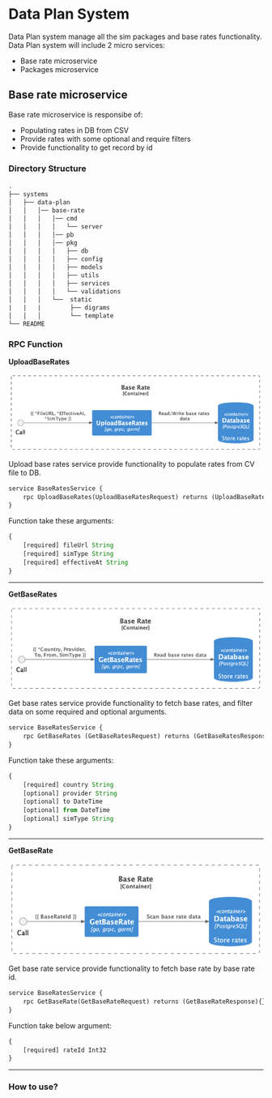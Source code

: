 # Data Plan System

Data Plan system manage all the sim packages and base rates functionality. Data Plan system will include 2 micro services:

- Base rate microservice
- Packages microservice

## Base rate microservice

Base rate microservice is responsibe of:

- Populating rates in DB from CSV
- Provide rates with some optional and require filters
- Provide functionality to get record by id
  
### Directory Structure

    .
    ├── systems
    │   ├── data-plan
    │   │   │── base-rate
    │   │   │   │── cmd
    │   │   │   │   └── server
    │   │   │   │── pb
    │   │   │   │── pkg
    │   │   │   │   ├── db
    │   │   │   │   ├── config
    │   │   │   │   ├── models
    │   │   │   │   ├── utils
    │   │   │   │   ├── services
    │   │   │   │   └── validations
    │   │   │   └──  static
    |   |   |        ├── digrams
    │   │   │        └── template
    └── README

### RPC Function

**UploadBaseRates**

<img src="https://raw.githubusercontent.com/ukama/ukama/upload-rates/systems/data-plan/static/digrams/UploadBaseRates.png" alt="J" width="500"/>

Upload base rates service provide functionality to populate rates from CV file to DB.

```proto
service BaseRatesService {
    rpc UploadBaseRates(UploadBaseRatesRequest) returns (UploadBaseRatesResponse){}
}
```

Function take these arguments:

```js
{
    [required] fileUrl String
    [required] simType String
    [required] effectiveAt String
}
```

________________
**GetBaseRates**

<img src="https://raw.githubusercontent.com/ukama/ukama/upload-rates/systems/data-plan/static/digrams/GetBaseRates.png" alt="J" width="500"/>

Get base rates service provide functionality to fetch base rates, and filter data on some required and optional arguments.

```proto
service BaseRatesService {
    rpc GetBaseRates (GetBaseRatesRequest) returns (GetBaseRatesResponse) {}
}
```

Function take these arguments:

```js
{
    [required] country String
    [optional] provider String
    [optional] to DateTime
    [optional] from DateTime
    [optional] simType String
}
```

________________
**GetBaseRate**

<img src="https://raw.githubusercontent.com/ukama/ukama/upload-rates/systems/data-plan/static/digrams/GetBaseRate.png" alt="J" width="500"/>

Get base rate service provide functionality to fetch base rate by base rate id.

```proto
service BaseRatesService {
    rpc GetBaseRate(GetBaseRateRequest) returns (GetBaseRateResponse){}
}
```

Function take below argument:

```js
{
    [required] rateId Int32
}
```
________________

### How to use?

